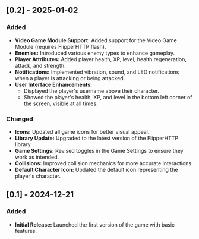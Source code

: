 ## [0.2] - 2025-01-02
### Added
- **Video Game Module Support:** Added support for the Video Game Module (requires FlipperHTTP flash).
- **Enemies:** Introduced various enemy types to enhance gameplay.
- **Player Attributes:** Added player health, XP, level, health regeneration, attack, and strength.
- **Notifications:** Implemented vibration, sound, and LED notifications when a player is attacking or being attacked.
- **User Interface Enhancements:**
  - Displayed the player's username above their character.
  - Showed the player's health, XP, and level in the bottom left corner of the screen, visible at all times.

### Changed
- **Icons:** Updated all game icons for better visual appeal.
- **Library Update:** Upgraded to the latest version of the FlipperHTTP library.
- **Game Settings:** Revised toggles in the Game Settings to ensure they work as intended.
- **Collisions:** Improved collision mechanics for more accurate interactions.
- **Default Character Icon:** Updated the default icon representing the player's character.

## [0.1] - 2024-12-21
### Added
- **Initial Release:** Launched the first version of the game with basic features.
